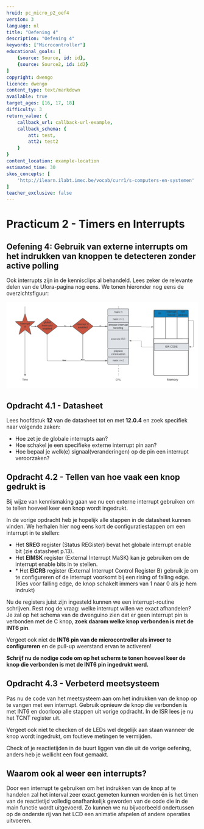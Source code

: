 ```yaml
---
hruid: pc_micro_p2_oef4
version: 3
language: nl
title: "Oefening 4"
description: "Oefening 4"
keywords: ["Microcontroller"]
educational_goals: [
    {source: Source, id: id}, 
    {source: Source2, id: id2}
]
copyright: dwengo
licence: dwengo
content_type: text/markdown
available: true
target_ages: [16, 17, 18]
difficulty: 3
return_value: {
    callback_url: callback-url-example,
    callback_schema: {
        att: test,
        att2: test2
    }
}
content_location: example-location
estimated_time: 30
skos_concepts: [
    'http://ilearn.ilabt.imec.be/vocab/curr1/s-computers-en-systemen'
]
teacher_exclusive: false
---
```

# Practicum 2 - Timers en Interrupts

## Oefening 4: Gebruik van externe interrupts om het indrukken van knoppen te detecteren zonder active polling

Ook interrupts zijn in de kennisclips al behandeld. Lees zeker de relevante delen van de Ufora-pagina nog eens. We tonen hieronder nog eens de overzichtsfiguur: 

![](embed/interrupts.png "overzicht interrupts")

<div class="dwengo-content assignment">
    <h2 class="title">Opdracht 4.1 - Datasheet</h2>
    <div class="content">
        <p>
            Lees hoofdstuk <strong>12</strong> van de datasheet tot en met <strong>12.0.4</strong> en zoek specifiek naar volgende zaken:
        </p>
        <p>
            <ul>
                <li>Hoe zet je de globale interrupts aan?</li>
                <li>Hoe schakel je een specifieke externe interrupt pin aan?</li>
                <li>Hoe bepaal je welk(e) signaal(veranderingen) op de pin een interrupt veroorzaken?</li>
            </ul>
        </p>
    </div>
</div>

<div class="dwengo-content assignment">
    <h2 class="title">Opdracht 4.2 - Tellen van hoe vaak een knop gedrukt is</h2>
    <div class="content">
        <p>
            Bij wijze van kennismaking gaan we nu een externe interrupt gebruiken om te tellen hoeveel keer een knop wordt ingedrukt.
        </p>
        <p>
            In de vorige opdracht heb je hopelijk alle stappen in de datasheet kunnen vinden. We herhalen hier nog eens kort de configuratiestappen om een interrupt in te stellen:
        </p>
        <p>
            <ul>
                <li>Het <strong>SREG</strong> register (Status REGister) bevat het globale interrupt enable bit (zie datasheet p.13).</li>
                <li>Het <strong>EIMSK</strong> register (External Interrupt MaSK) kan je gebruiken om de interrupt enable bits in te stellen.</li>
                <li>* Het <strong>EICRB</strong> register (External Interrupt Control Register B) gebruik je om te configureren of de interrupt voorkomt bij een rising of falling edge. (Kies voor falling edge, de knop schakelt immers van 1 naar 0 als je hem indrukt)</li>
            </ul>
        </p>
        <p>
            Nu de registers juist zijn ingesteld kunnen we een interrupt-routine schrijven. Rest nog de vraag: welke interrupt willen we exact afhandelen? Je zal op het schema van de dwenguino zien dat er geen interrupt pin is verbonden met de C knop, <strong>zoek daarom welke knop verbonden is met de INT6 pin</strong>.
        </p>
        <p>
            Vergeet ook niet de <strong>INT6 pin van de microcontroller als invoer te configureren</strong> en de pull-up weerstand ervan te activeren!
        </p>
        <p>
            <strong>Schrijf nu de nodige code om op het scherm te tonen hoeveel keer de knop die verbonden is met de INT6 pin ingedrukt werd.</strong>
        </p>
    </div>
</div>

<div class="dwengo-content assignment">
    <h2 class="title">Opdracht 4.3 - Verbeterd meetsysteem</h2>
    <div class="content">
        <p>
            Pas nu de code van het meetsysteem aan om het indrukken van de knop op te vangen met een interrupt. Gebruik opnieuw de knop die verbonden is met INT6 en doorloop alle stappen uit vorige opdracht. In de ISR lees je nu het TCNT register uit.
        </p>
        <p>
            Vergeet ook niet te checken of de LEDs wel degelijk aan staan wanneer de knop wordt ingedrukt, om foutieve metingen te vermijden.
        </p>
        <p>
            Check of je reactietijden in de buurt liggen van die uit de vorige oefening, anders heb je wellicht een fout gemaakt.
        </p>
    </div>
</div>

<div class="dwengo-content sideinfo">
    <h2 class="title">Waarom ook al weer een interrupts?</h2>
    <div class="content">
        <p>
            Door een interrupt te gebruiken om het indrukken van de knop af te handelen zal het interval zeer exact gemeten kunnen worden én is het timen van de reactietijd volledig onafhankelijk geworden van de code die in de main functie wordt uitgevoerd. Zo kunnen we nu bijvoorbeeld ondertussen op de onderste rij van het LCD een animatie afspelen of andere operaties uitvoeren.
        </p>
    </div>
</div>
